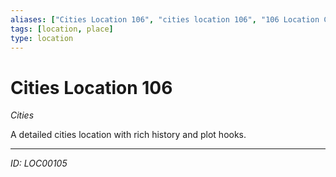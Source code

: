 ```yaml
---
aliases: ["Cities Location 106", "cities location 106", "106 Location Cities"]
tags: [location, place]
type: location
---
```


# Cities Location 106

*Cities*

A detailed cities location with rich history and plot hooks.

---
*ID: LOC00105*